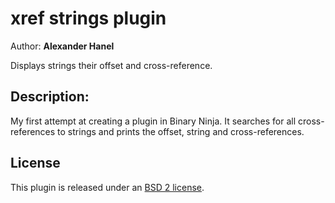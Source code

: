 # xref strings plugin 
Author: **Alexander Hanel** 

Displays strings their offset and cross-reference. 

## Description:

My first attempt at creating a plugin in Binary Ninja. It searches for all cross-references to strings 
and prints the offset, string and cross-references. 

## License

This plugin is released under an [BSD 2 license](./license).
